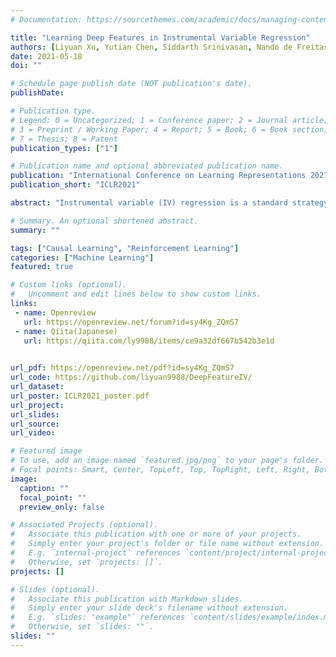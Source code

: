 ```yaml
---
# Documentation: https://sourcethemes.com/academic/docs/managing-content/

title: "Learning Deep Features in Instrumental Variable Regression"
authors: [Liyuan Xu, Yutian Chen, Siddarth Srinivasan, Nando de Freitas, Arnaud Doucet, Arthur Gretton]
date: 2021-05-18
doi: ""

# Schedule page publish date (NOT publication's date).
publishDate: 

# Publication type.
# Legend: 0 = Uncategorized; 1 = Conference paper; 2 = Journal article;
# 3 = Preprint / Working Paper; 4 = Report; 5 = Book; 6 = Book section;
# 7 = Thesis; 8 = Patent
publication_types: ["1"]

# Publication name and optional abbreviated publication name.
publication: "International Conference on Learning Representations 2021"
publication_short: "ICLR2021"

abstract: "Instrumental variable (IV) regression is a standard strategy for learning causal relationships between confounded treatment and outcome variables from observational data by using an instrumental variable, which affects the outcome only through the treatment. In classical IV regression, learning proceeds in two stages: stage 1 performs linear regression from the instrument to the treatment; and stage 2 performs linear regression from the treatment to the outcome, conditioned on the instrument. We propose a novel method, deep feature instrumental variable regression (DFIV), to address the case where relations between instruments, treatments, and outcomes may be nonlinear. In this case, deep neural nets are trained to define informative nonlinear features on the instruments and treatments. We propose an alternating training regime for these features to ensure good end-to-end performance when composing stages 1 and 2, thus obtaining highly flexible feature maps in a computationally efficient manner. DFIV outperforms recent state-of-the-art methods on challenging IV benchmarks, including settings involving high dimensional image data. DFIV also exhibits competitive performance in off-policy policy evaluation for reinforcement learning, which can be understood as an IV regression task."

# Summary. An optional shortened abstract.
summary: ""

tags: ["Causal Learning", "Reinforcement Learning"]
categories: ["Machine Learning"]
featured: true

# Custom links (optional).
#   Uncomment and edit lines below to show custom links.
links:
 - name: Openreview
   url: https://openreview.net/forum?id=sy4Kg_ZQmS7
 - name: Qiita(Japanese)
   url: https://qiita.com/ly9988/items/ce9a32df667b542b3e1d
   

url_pdf: https://openreview.net/pdf?id=sy4Kg_ZQmS7
url_code: https://github.com/liyuan9988/DeepFeatureIV/
url_dataset:
url_poster: ICLR2021_poster.pdf
url_project:
url_slides:
url_source:
url_video:

# Featured image
# To use, add an image named `featured.jpg/png` to your page's folder. 
# Focal points: Smart, Center, TopLeft, Top, TopRight, Left, Right, BottomLeft, Bottom, BottomRight.
image:
  caption: ""
  focal_point: ""
  preview_only: false

# Associated Projects (optional).
#   Associate this publication with one or more of your projects.
#   Simply enter your project's folder or file name without extension.
#   E.g. `internal-project` references `content/project/internal-project/index.md`.
#   Otherwise, set `projects: []`.
projects: []

# Slides (optional).
#   Associate this publication with Markdown slides.
#   Simply enter your slide deck's filename without extension.
#   E.g. `slides: "example"` references `content/slides/example/index.md`.
#   Otherwise, set `slides: ""`.
slides: ""
---
```

